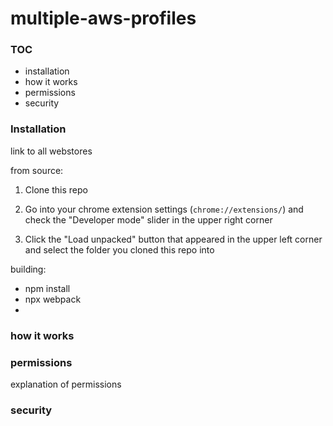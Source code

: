 # multiple-aws-profiles

### TOC

- installation
- how it works
- permissions
- security

### Installation

link to all webstores

from source:

1) Clone this repo

2) Go into your chrome extension settings (`chrome://extensions/`) and check the "Developer mode" slider in the upper right corner

3) Click the "Load unpacked" button that appeared in the upper left corner and select the folder you cloned this repo into


building:
- npm install
- npx webpack
- 

### how it works


### permissions

explanation of permissions

### security